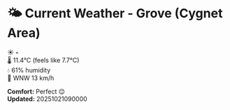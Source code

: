 # 🌤️ Current Weather - Grove (Cygnet Area)

☀️ **-**  
🌡️ 11.4°C (feels like 7.7°C)  
💧 61% humidity  
💨 WNW 13 km/h  

**Comfort:** Perfect 😌  
**Updated:** 20251021090000

